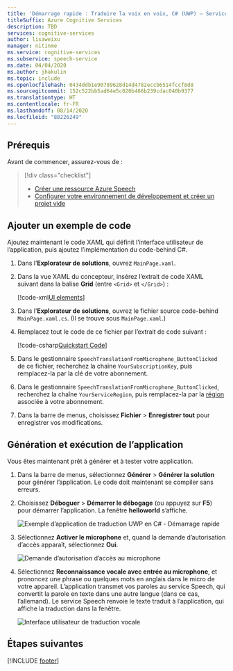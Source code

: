 ```yaml
---
title: 'Démarrage rapide : Traduire la voix en voix, C# (UWP) – Service Speech'
titleSuffix: Azure Cognitive Services
description: TBD
services: cognitive-services
author: lisaweixu
manager: nitinme
ms.service: cognitive-services
ms.subservice: speech-service
ms.date: 04/04/2020
ms.author: jhakulin
ms.topic: include
ms.openlocfilehash: 0434ddb1e90789628d14d4782eccb6514fccf8d8
ms.sourcegitcommit: 152c522bb5ad64e5c020b466b239cdac040b9377
ms.translationtype: HT
ms.contentlocale: fr-FR
ms.lasthandoff: 08/14/2020
ms.locfileid: "88226249"
---
```

## <a name="prerequisites"></a>Prérequis

Avant de commencer, assurez-vous de :

> [!div class="checklist"]
> * [Créer une ressource Azure Speech](../../../../get-started.md)
> * [Configurer votre environnement de développement et créer un projet vide](../../../../quickstarts/setup-platform.md?tabs=uwp&pivots=programming-language-csharp)

## <a name="add-sample-code"></a>Ajouter un exemple de code

Ajoutez maintenant le code XAML qui définit l’interface utilisateur de l’application, puis ajoutez l’implémentation du code-behind C#.

1. Dans l’**Explorateur de solutions**, ouvrez `MainPage.xaml`.

1. Dans la vue XAML du concepteur, insérez l’extrait de code XAML suivant dans la balise **Grid** (entre `<Grid>` et `</Grid>`) :

   [!code-xml[UI elements](~/samples-cognitive-services-speech-sdk/quickstart/csharp/uwp/translate-speech-to-text/helloworld/MainPage.xaml#StackPanel)]

1. Dans l’**Explorateur de solutions**, ouvrez le fichier source code-behind `MainPage.xaml.cs`. (Il se trouve sous `MainPage.xaml`.)

1. Remplacez tout le code de ce fichier par l’extrait de code suivant :

   [!code-csharp[Quickstart Code](~/samples-cognitive-services-speech-sdk/quickstart/csharp/uwp/translate-speech-to-text/helloworld/MainPage.xaml.cs#code)]

1. Dans le gestionnaire `SpeechTranslationFromMicrophone_ButtonClicked` de ce fichier, recherchez la chaîne `YourSubscriptionKey`, puis remplacez-la par la clé de votre abonnement.

1. Dans le gestionnaire `SpeechTranslationFromMicrophone_ButtonClicked`, recherchez la chaîne `YourServiceRegion`, puis remplacez-la par la [région](~/articles/cognitive-services/Speech-Service/regions.md) associée à votre abonnement.

1. Dans la barre de menus, choisissez **Fichier** > **Enregistrer tout** pour enregistrer vos modifications.

## <a name="build-and-run-the-application"></a>Génération et exécution de l’application

Vous êtes maintenant prêt à générer et à tester votre application.

1. Dans la barre de menus, sélectionnez **Générer** > **Générer la solution** pour générer l’application. Le code doit maintenant se compiler sans erreurs.

1. Choisissez **Déboguer** > **Démarrer le débogage** (ou appuyez sur **F5**) pour démarrer l’application. La fenêtre **helloworld** s’affiche.

   ![Exemple d’application de traduction UWP en C# - Démarrage rapide](~/articles/cognitive-services/Speech-Service/media/sdk/qs-translate-speech-uwp-helloworld-window.png)

1. Sélectionnez **Activer le microphone** et, quand la demande d’autorisation d’accès apparaît, sélectionnez **Oui**.

   ![Demande d’autorisation d’accès au microphone](~/articles/cognitive-services/Speech-Service/media/sdk/qs-csharp-uwp-10-access-prompt.png)

1. Sélectionnez **Reconnaissance vocale avec entrée au microphone**, et prononcez une phrase ou quelques mots en anglais dans le micro de votre appareil. L’application transmet vos paroles au service Speech, qui convertit la parole en texte dans une autre langue (dans ce cas, l’allemand). Le service Speech renvoie le texte traduit à l’application, qui affiche la traduction dans la fenêtre.

   ![Interface utilisateur de traduction vocale](~/articles/cognitive-services/Speech-Service/media/sdk/qs-translate-csharp-uwp-ui-result.png)

## <a name="next-steps"></a>Étapes suivantes

[!INCLUDE [footer](./footer.md)]
